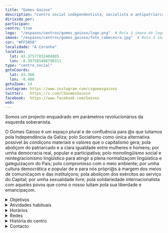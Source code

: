 ```yaml
---
title: "Gomes Gaioso"
description: "Centro social independentista, socialista e antipatriarcal"
dirixido_por:
participan:
centro: true
logo:  "/espazos/centros/gomes_gaioso/logo.png"  # Ruta á imaxe do logo
imaxe: "/espazos/centros/gomes_gaioso/foto_cabeceira.jpg"  # Ruta á imaxe de fondo
cor: "#FF5858"
localidade: "A Corunha"
location:
  lat: 43.37577832404885
  lon: -8.397585406790311
type: "centro_social"
gotoCoords:
  lat: 43.368
  lon: -8.408
gotoZoom: 14
instagram: https://www.instagram.com/csgomesgaioso
twitter:   https://x.com/CSGomesGaioso
facebook:  https://www.facebook.com/Gaioso
web:
---
```

Somos um projecto enquadrado em parámetros revolucionários da esquerda soberanista.

O Gomes Gaioso é um espaço plural e de confluência para @s que luitamos pola Independência da Galiza; polo Socialismo como única alternativa possível às condiçons materiais e valores que o capitalismo gera; pola aboliçom do patriarcado e a clara igualdade entre mulheres e homens; por umha democracia real, popular e participativa; polo monolingüísmo social e reintegracionismo lingüístico para atingir a plena normalizaçom lingüística e galeguizaçom do País; polo compromisso com o meio ambiente; por umha cultura democrática e popular de e para nós própri@s à margem dos meios de comunicaçom e das instituiçons; pola aboliçom dos exércitos ao serviço do Capital; por umha sexualidade livre; pola solidariedade internacionalista com aqueles povos que como o nosso luitam pola sua liberdade e emancipaçom.

<details>
  <summary>Objetivos</summary>
  <ul>
    <li>Objetivo 1</li>
    <li>Objetivo 2</li>
    <li>Objetivo 3</li>
  </ul>
</details>

<details>
  <summary>Atividades habituais</summary>
  <p>No Centro Social organizamos umha ampla variedade de atividades:</p>
  <ul>
    <li>Talheres</li>
    <li>Faladoiros</li>
    <li>Projeçons</li>
    <li>Juntanzas</li>
  </ul>
</details>

<details>
  <summary>Horários</summary>
  <p>Os horários habituais do centro som os seguintes:</p>
  <ul>
    <li><strong>Segundas a sextas:</strong> 16:00 - 21:00.</li>
    <li><strong>Sábados:</strong> 10:00 - 14:00 e 16:00 - 20:00.</li>
    <li><strong>Domingos:</strong> Pechado, excepto para eventos programados.</li>
  </ul>
</details>

<details>
  <summary>Redes</summary>
  <p>Conhece-nos a través de:</p>
  <ul>
    <li>Instragram</li>
    <li>Twiter/X</li>
    <li>Facebook</li>
    <li>Bluesky</li>
  </ul>
</details>

<details>
  <summary>História do centro</summary>
  <p></p>
</details>

<details>
  <summary>Contacto</summary>
  <p>Podes contatar connosco a través de:</p>
  <ul>
    <li>Email: contacto@email.com</li>
    <li>Teléfono: 111 111 111</li>
    <li>Endereço: - </li>
  </ul>
</details>
